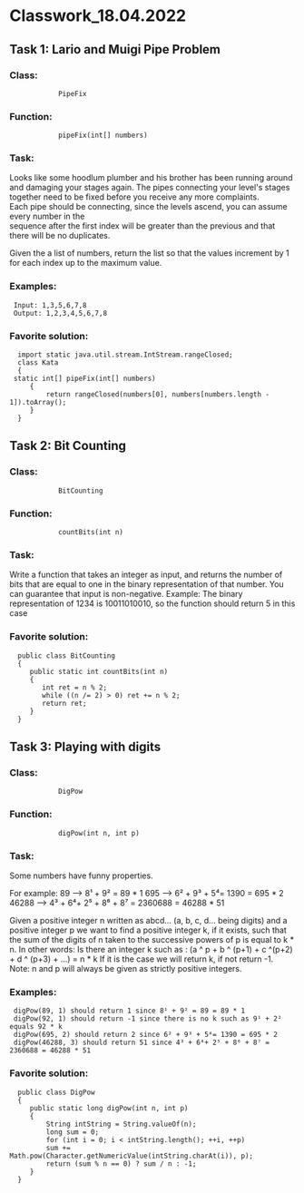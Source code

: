 # Classwork_18.04.2022
 
## Task 1: Lario and Muigi Pipe Problem 
 
### Class:  
                PipeFix 
### Function:    
                pipeFix(int[] numbers) 
 
### Task: 
 
Looks like some hoodlum plumber and his brother has been running around and damaging your stages again. 
The pipes connecting your level's stages together need to be fixed before you receive any more complaints.  
Each pipe should be connecting, since the levels ascend, you can assume every number in the  
sequence after the first index will be greater than the previous and that there will be no duplicates. 
 
Given the a list of numbers, return the list so that the values increment by 1 for each index up to the maximum value. 
 
### Examples: 
 
     Input: 1,3,5,6,7,8 
     Output: 1,2,3,4,5,6,7,8 
 
 
### Favorite solution: 
 
 
      import static java.util.stream.IntStream.rangeClosed; 
      class Kata  
      { 
     static int[] pipeFix(int[] numbers)  
         { 
             return rangeClosed(numbers[0], numbers[numbers.length - 1]).toArray(); 
         } 
      }
      

 
## Task 2: Bit Counting 
 
### Class:  
                BitCounting
### Function:    
                countBits(int n)
 
### Task: 
 
Write a function that takes an integer as input, and returns the number of bits that are equal to one in the binary representation of that number. 
You can guarantee that input is non-negative.
Example: The binary representation of 1234 is 10011010010, so the function should return 5 in this case
 
### Favorite solution: 
 
 
      public class BitCounting 
      {
         public static int countBits(int n)
         {
            int ret = n % 2;
            while ((n /= 2) > 0) ret += n % 2;
            return ret;
         }
      }
      
      
## Task 3: Playing with digits 
 
### Class:  
                DigPow
### Function:    
                digPow(int n, int p) 
 
### Task: 
 
Some numbers have funny properties. 

For example:
89 --> 8¹ + 9² = 89 * 1
695 --> 6² + 9³ + 5⁴= 1390 = 695 * 2
46288 --> 4³ + 6⁴+ 2⁵ + 8⁶ + 8⁷ = 2360688 = 46288 * 51

Given a positive integer n written as abcd... (a, b, c, d... being digits) and a positive integer p
we want to find a positive integer k, if it exists, such that the sum of the digits of n taken to the successive powers of p is equal to k * n.
In other words:
Is there an integer k such as : (a ^ p + b ^ (p+1) + c ^(p+2) + d ^ (p+3) + ...) = n * k
If it is the case we will return k, if not return -1.
Note: n and p will always be given as strictly positive integers.
 
### Examples: 
 
 
     digPow(89, 1) should return 1 since 8¹ + 9² = 89 = 89 * 1
     digPow(92, 1) should return -1 since there is no k such as 9¹ + 2² equals 92 * k
     digPow(695, 2) should return 2 since 6² + 9³ + 5⁴= 1390 = 695 * 2
     digPow(46288, 3) should return 51 since 4³ + 6⁴+ 2⁵ + 8⁶ + 8⁷ = 2360688 = 46288 * 51
 
 
### Favorite solution: 
 
 
      public class DigPow 
      {
         public static long digPow(int n, int p) 
         {
             String intString = String.valueOf(n);
             long sum = 0;
             for (int i = 0; i < intString.length(); ++i, ++p)
             sum += Math.pow(Character.getNumericValue(intString.charAt(i)), p);
             return (sum % n == 0) ? sum / n : -1;
         } 
      }
      


